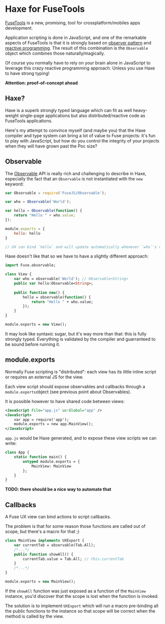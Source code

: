 # Haxe for FuseTools

[FuseTools](https://www.fusetools.com/) is a new, promising, tool for crossplatform/mobiles apps development.

Application scripting is done in JavaScript, and one of the remarkable aspects of FuseTools is
that it is strongly based on [observer pattern](https://en.wikipedia.org/wiki/Observer_pattern) and [reactive programming](https://en.wikipedia.org/wiki/Reactive_programming). The result of this 
combination is the `Observable` object which combines those naturally/magically.

Of course you normally have to rely on your brain alone in JavaScript to leverage this crazy 
reactive programming approach. Unless you use Haxe to have strong typing!

**Attention: proof-of-concept ahead**

## Haxe?

Haxe is a superb strongly typed language which can fit as well heavy-weight single-page
applications but also distributed/reactive code as FuseTools applications.

Here's my attempt to convince myself (and maybe you) that the Haxe compiler and type system can bring a lot of 
value to Fuse projects: it's fun to play with JavaScript, but how do you control the integrity of your projects
when they will have grown past the Poc size?

## Observable

The [Observable](https://www.fusetools.com/learn/fusejs#-observable-s) API is really rich and 
challenging to describe in Haxe, especially the fact that an `Observable` is not instantiated 
with the `new` keyword:

```javascript
var Observable = require('FuseJS/Observable');

var who = Observable('World');

var hello = Observable(function() {
	return "Hello " + who.value;
});

module.exports = {
	hello: hello
}

// UX can bind `hello` and will update automatically whenever `who`'s value change!!!
```

Haxe doesn't like that so we have to have a slightly different approach:

```haxe
import Fuse.observable;

class View {
	var who = observable('World'); // Observable<String>
	public var hello:Observable<String>;
	
	public function new() {
		hello = observable(function() {
			return "Hello " + who.value;
		});
	}
}

module.exports = new View();
```

It may look like syntaxic sugar, but it's way more than that: this is fully strongly typed. Everything 
is validated by the compiler and guarranteed to be sound before running it. 

## module.exports

Normally Fuse scripting is "distributed": each view has its little inline script or requires an
external JS for the view. 

Each view script should expose observables and callbacks through a `module.exports`object 
(see previous point about Observables).

It is possible however to have shared code between views:

```xml
<JavaScript File="app.js" ux:Global="app" />
<JavaScript>
	var app = require('app');
	module.exports = new app.MainView();
</JavaScript> 
```

`app.js` would be Haxe generated, and to expose these view scripts we can write:

```haxe
class App {
	static function main() {
		untyped module.exports = {
			MainView: MainView
		};
	}
}
```

**TODO: there should be a nice way to automate that**

## Callbacks

A Fuse UX view can bind actions to script callbacks. 

The problem is that for some reason those functions are called out of scope, but there's a 
macro for that ;)

```haxe
class MainView implements UXExport {
	var currentTab = observable(Tab.All);
	/*...*/	
	public function showAll() {
		currentTab.value = Tab.All; // this.currentTab
	}
	/*...*/	
}

module.exports = new MainView();
```

If the `showAll` function was just exposed as a function of the `MainView` instance, you'd 
discover that the scope is lost when the function is invoked. 

The solution is to implement `UXExport` which will run a macro pre-binding all the public functions
to the instance so that scope will be correct when the method is called by the view. 
